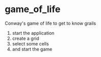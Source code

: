 # game_of_life
Conway's game of life to get to know grails

1. start the application
2. create a grid
3. select some cells
4. and start the game
